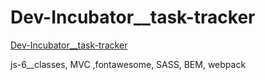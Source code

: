 # Dev-Incubator__task-tracker

[Dev-Incubator__task-tracker](https://IharTsykala.github.io/Dev-Incubator__task-tracker)

js-6__classes, MVC ,fontawesome, SASS, BEM, webpack
